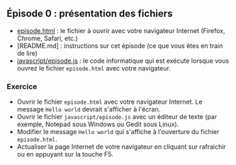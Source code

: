 ## Épisode 0 : présentation des fichiers
* [episode.html](episode.html) : le fichier à ouvrir avec votre navigateur Internet (Firefox, Chrome, Safari, etc.)
* [README.md] : instructions sur cet épisode (ce que vous êtes en train de lire)
* [javascript/episode.js](javascript/episode.html) : le code informatique qui est exécute lorsque vous ouvrez le fichier `episode.html` avec votre navigateur.

### Exercice
- Ouvrir le fichier `episode.html` avec votre navigateur Internet. Le message `Hello world` devrait s'afficher à l'écran.
- Ouvrir le fichier `javascript/episode.js` avec un éditeur de texte (par exemple, Notepad sous Windows ou Gedit sous Linux).
- Modifier le message `Hello world` qui s'affiche à l'ouverture du fichier `episode.html`.
- Actualiser la page Internet de votre navigateur en cliquant sur rafraichir ou en appuyant sur la touche F5.
